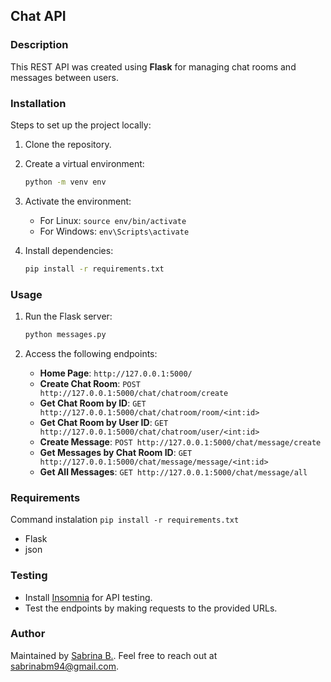 ## Chat API

### Description

This REST API was created using **Flask** for managing chat rooms and messages between users.

### Installation

Steps to set up the project locally:

1. Clone the repository.
2. Create a virtual environment:

   ```bash
   python -m venv env
   ```

3. Activate the environment:
   - For Linux: `source env/bin/activate`
   - For Windows: `env\Scripts\activate`

4. Install dependencies:

   ```bash
   pip install -r requirements.txt
   ```

### Usage

1. Run the Flask server:

   ```bash
   python messages.py
   ```

2. Access the following endpoints:

   - **Home Page**: `http://127.0.0.1:5000/`
   - **Create Chat Room**: `POST http://127.0.0.1:5000/chat/chatroom/create`
   - **Get Chat Room by ID**: `GET http://127.0.0.1:5000/chat/chatroom/room/<int:id>`
   - **Get Chat Room by User ID**: `GET http://127.0.0.1:5000/chat/chatroom/user/<int:id>`
   - **Create Message**: `POST http://127.0.0.1:5000/chat/message/create`
   - **Get Messages by Chat Room ID**: `GET http://127.0.0.1:5000/chat/message/message/<int:id>`
   - **Get All Messages**: `GET http://127.0.0.1:5000/chat/message/all`

### Requirements

Command instalation `pip install -r requirements.txt`

- Flask
- json

### Testing

- Install [Insomnia](https://insomnia.rest/download) for API testing.
- Test the endpoints by making requests to the provided URLs.

### Author

Maintained by [Sabrina B.](https://github.com/sabrinabm94/about/blob/main/README.md).
Feel free to reach out at <sabrinabm94@gmail.com>.

